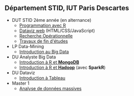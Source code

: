## Département STID, IUT Paris Descartes

- DUT STID 2ème année (en alternance)
    - [Programmation avec R](stid-2afa--prog-r/)
    - [Dataviz web](stid-2afa--dataviz-web/) (HTML/CSS/JavaScript)
    - [Recherche Opérationnelle](stid-2afa-ro/)
    - [Travaux de fin d'études](stid-2afa--tfe)
- LP Data-Mining
    - [Introduction au Big Data](lp-intro-big-data/)
- DU Analyste Big Data
    - [Introduction à R et **MongoDB**](du-abd--r-mongodb.html)
    - [Introduction à R et **Hadoop**](du-abd--r-hadoop.html) (avec **SparkR**)
- DU Dataviz
    - [Introduction à Tableau](du-dataviz--tableau)
- Master 1
    - [Analyse de données massives](m1-add-massives/)


<!--
- DU Dataviz
    - [Initiation à R](du-dataviz/initiation-r.html)
    - [Visualisation avec R](du-dataviz/visualisation-donnees.html)
    - [Visualisation avec D3.js](du-dataviz/visualisation-donnees-d3)
    - [Visualisation avec Tableau](du-dataviz/visualisation-donnees-tableau)
-->
